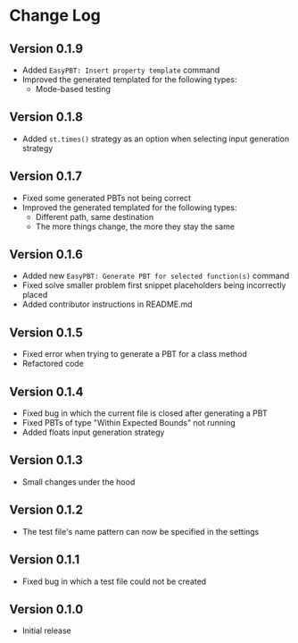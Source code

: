 Change Log
==========

Version 0.1.9
-------------

-   Added `EasyPBT: Insert property template` command
-   Improved the generated templated for the following types:
    -   Mode-based testing


Version 0.1.8
-------------

-   Added `st.times()` strategy as an option when selecting input generation strategy


Version 0.1.7
-------------

-   Fixed some generated PBTs not being correct 
-   Improved the generated templated for the following types:
    -   Different path, same destination
    -   The more things change, the more they stay the same


Version 0.1.6
-------------

-   Added new `EasyPBT: Generate PBT for selected function(s)` command
-   Fixed solve smaller problem first snippet placeholders being incorrectly placed
-   Added contributor instructions in README.md


Version 0.1.5
-------------

-   Fixed error when trying to generate a PBT for a class method
-   Refactored code


Version 0.1.4
-------------

-   Fixed bug in which the current file is closed after generating a PBT
-   Fixed PBTs of type "Within Expected Bounds" not running
-   Added floats input generation strategy


Version 0.1.3
-------------

-   Small changes under the hood


Version 0.1.2
-------------

-   The test file's name pattern can now be specified in the settings
 

Version 0.1.1
-------------

-   Fixed bug in which a test file could not be created


Version 0.1.0
-------------

-   Initial release
